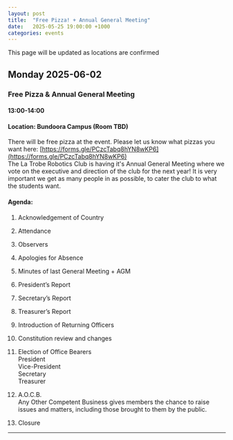 ```yaml
---
layout: post
title:  "Free Pizza! + Annual General Meeting"
date:   2025-05-25 19:00:00 +1000
categories: events
---
```

This page will be updated as locations are confirmed
## Monday 2025-06-02
### Free Pizza & Annual General Meeting
#### 13:00-14:00
#### Location: Bundoora Campus (Room TBD)
There will be free pizza at the event. Please let us know what pizzas you want here: [https://forms.gle/PCzcTabq8hYN8wKP6](https://forms.gle/PCzcTabq8hYN8wKP6)<br>
The La Trobe Robotics Club is having it's Annual General Meeting where we vote on the executive and direction of the club for the next year! It is very important we get as many people in as possible, to cater the club to what the students want.
#### Agenda:
1. Acknowledgement of Country

2. Attendance
   
4. Observers

5. Apologies for Absence

6. Minutes of last General Meeting + AGM

7. President’s Report

8. Secretary’s Report

9. Treasurer’s Report

10. Introduction of Returning Officers

11. Constitution review and changes

12. Election of Office Bearers<br>
President<br>
Vice-President<br>
Secretary<br>
Treasurer

13. A.O.C.B.<br>
Any Other Competent Business gives members the chance to raise issues and matters, including those brought to them by the public.

14. Closure



---
